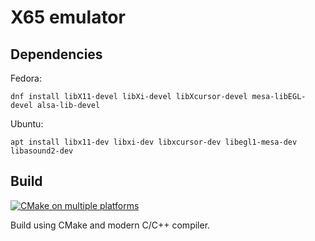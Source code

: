 # X65 emulator

## Dependencies

Fedora:

    dnf install libX11-devel libXi-devel libXcursor-devel mesa-libEGL-devel alsa-lib-devel

Ubuntu:

    apt install libx11-dev libxi-dev libxcursor-dev libegl1-mesa-dev libasound2-dev

## Build

[![CMake on multiple platforms](https://github.com/X65/emu/actions/workflows/cmake-multi-platform.yml/badge.svg)](https://github.com/X65/emu/actions/workflows/cmake-multi-platform.yml)

Build using CMake and modern C/C++ compiler.
